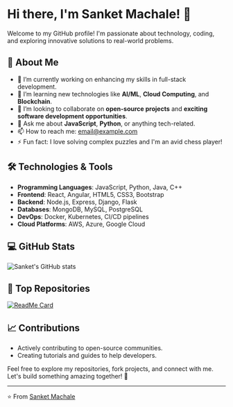 # Hi there, I'm Sanket Machale! 👋

Welcome to my GitHub profile! I'm passionate about technology, coding, and exploring innovative solutions to real-world problems. 

## 🚀 About Me
- 🔭 I’m currently working on enhancing my skills in full-stack development.
- 🌱 I’m learning new technologies like **AI/ML**, **Cloud Computing**, and **Blockchain**.
- 👯 I’m looking to collaborate on **open-source projects** and **exciting software development opportunities**.
- 💬 Ask me about **JavaScript**, **Python**, or anything tech-related.
- 📫 How to reach me: [email@example.com](mailto:email@example.com)
- ⚡ Fun fact: I love solving complex puzzles and I'm an avid chess player!

## 🛠️ Technologies & Tools
- **Programming Languages**: JavaScript, Python, Java, C++
- **Frontend**: React, Angular, HTML5, CSS3, Bootstrap
- **Backend**: Node.js, Express, Django, Flask
- **Databases**: MongoDB, MySQL, PostgreSQL
- **DevOps**: Docker, Kubernetes, CI/CD pipelines
- **Cloud Platforms**: AWS, Azure, Google Cloud

## 💻 GitHub Stats
![Sanket's GitHub stats](https://github-readme-stats.vercel.app/api?username=sanket-machale&show_icons=true&theme=radical)

## 🌟 Top Repositories
[![ReadMe Card](https://github-readme-stats.vercel.app/api/pin/?username=sanket-machale&repo=awesome-project&theme=radical)](https://github.com/sanket-machale/awesome-project)

## 📈 Contributions
- Actively contributing to open-source communities.
- Creating tutorials and guides to help developers.

Feel free to explore my repositories, fork projects, and connect with me. Let's build something amazing together! 🚀

---
⭐️ From [Sanket Machale](https://github.com/sanket-machale)
